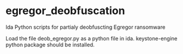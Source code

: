 # egregor_deobfuscation
Ida Python scripts for partialy deobfuscting Egregor ransomware

Load the file deob_egregor.py as a python file in ida. keystone-engine python package should be installed.
